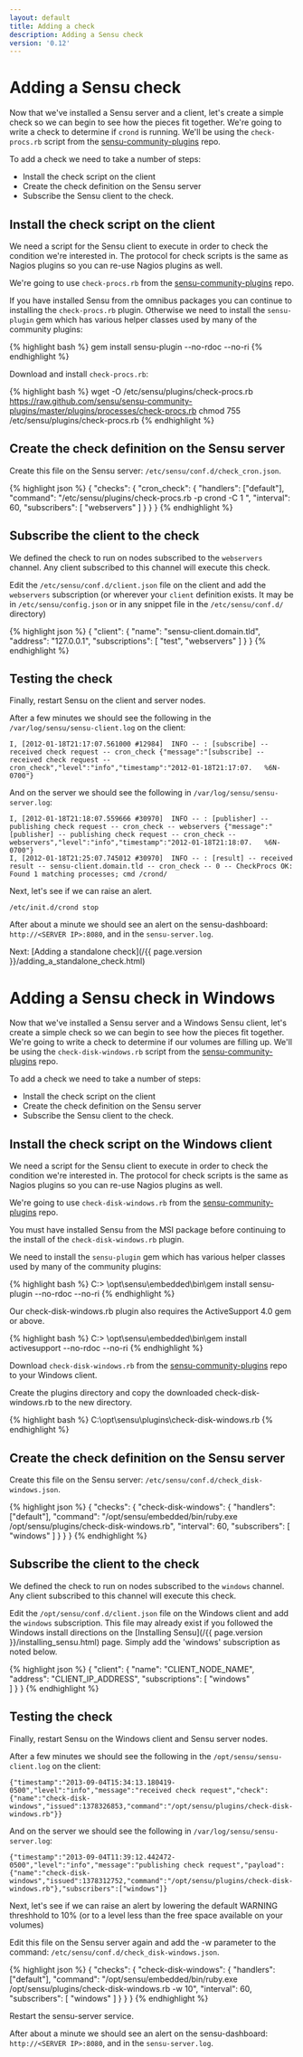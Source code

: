 ```yaml
---
layout: default
title: Adding a check
description: Adding a Sensu check
version: '0.12'
---
```


# Adding a Sensu check

Now that we've installed a Sensu server and a client, let's create a
simple check so we can begin to see how the pieces fit together. We're
going to write a check to determine if `crond` is running. We'll be
using the `check-procs.rb` script from the
[sensu-community-plugins](https://github.com/sensu/sensu-community-plugins)
repo.

To add a check we need to take a number of steps:

* Install the check script on the client
* Create the check definition on the Sensu server
* Subscribe the Sensu client to the check.

## Install the check script on the client

We need a script for the Sensu client to execute in order to check the
condition we're interested in. The protocol for check scripts is the
same as Nagios plugins so you can re-use Nagios plugins as well.

We're going to use `check-procs.rb` from the
[sensu-community-plugins](https://github.com/sensu/sensu-community-plugins)
repo. 

If you have installed Sensu from the omnibus packages you can continue
to installing the `check-procs.rb` plugin. Otherwise we need to install
the `sensu-plugin` gem which has various helper classes used by many of
the community plugins:

{% highlight bash %}
    gem install sensu-plugin --no-rdoc --no-ri
{% endhighlight %}

Download and install `check-procs.rb`:

{% highlight bash %}
    wget -O /etc/sensu/plugins/check-procs.rb https://raw.github.com/sensu/sensu-community-plugins/master/plugins/processes/check-procs.rb
    chmod 755 /etc/sensu/plugins/check-procs.rb
{% endhighlight %}
    
## Create the check definition on the Sensu server

Create this file on the Sensu server:
`/etc/sensu/conf.d/check_cron.json`.

{% highlight json %}
    {
      "checks": {
        "cron_check": {
          "handlers": ["default"],
          "command": "/etc/sensu/plugins/check-procs.rb -p crond -C 1 ",
          "interval": 60,
          "subscribers": [ "webservers" ]
        }
      }
    }
{% endhighlight %}

## Subscribe the client to the check

We defined the check to run on nodes subscribed to the `webservers`
channel. Any client subscribed to this channel will execute this check.

Edit the `/etc/sensu/conf.d/client.json` file on the client and add the
`webservers` subscription (or wherever your `client` definition exists.
It may be in `/etc/sensu/config.json` or in any snippet file in the
`/etc/sensu/conf.d/` directory)

{% highlight json %}
    {
      "client": {
        "name": "sensu-client.domain.tld",
        "address": "127.0.0.1",
        "subscriptions": [ "test", "webservers" ]
      }
    }
{% endhighlight %}

## Testing the check

Finally, restart Sensu on the client and server nodes.

After a few minutes we should see the following in the `/var/log/sensu/sensu-client.log` on the client:

    I, [2012-01-18T21:17:07.561000 #12984]  INFO -- : [subscribe] -- received check request -- cron_check {"message":"[subscribe] -- received check request -- cron_check","level":"info","timestamp":"2012-01-18T21:17:07.   %6N-0700"}

And on the server we should see the following in `/var/log/sensu/sensu-server.log`:

    I, [2012-01-18T21:18:07.559666 #30970]  INFO -- : [publisher] -- publishing check request -- cron_check -- webservers {"message":"[publisher] -- publishing check request -- cron_check -- webservers","level":"info","timestamp":"2012-01-18T21:18:07.   %6N-0700"}
    I, [2012-01-18T21:25:07.745012 #30970]  INFO -- : [result] -- received result -- sensu-client.domain.tld -- cron_check -- 0 -- CheckProcs OK: Found 1 matching processes; cmd /crond/
    
Next, let's see if we can raise an alert.

    /etc/init.d/crond stop

After about a minute we should see an alert on the sensu-dashboard:
`http://<SERVER IP>:8080`, and in the `sensu-server.log`.

Next: [Adding a standalone check](/{{ page.version }}/adding_a_standalone_check.html)

# Adding a Sensu check in Windows

Now that we've installed a Sensu server and a Windows Sensu client, let's create a
simple check so we can begin to see how the pieces fit together. We're
going to write a check to determine if our volumes are filling up. We'll be
using the `check-disk-windows.rb` script from the
[sensu-community-plugins](https://github.com/sensu/sensu-community-plugins)
repo.

To add a check we need to take a number of steps:

* Install the check script on the client
* Create the check definition on the Sensu server
* Subscribe the Sensu client to the check.

## Install the check script on the Windows client

We need a script for the Sensu client to execute in order to check the
condition we're interested in. The protocol for check scripts is the
same as Nagios plugins so you can re-use Nagios plugins as well.

We're going to use `check-disk-windows.rb` from the
[sensu-community-plugins](https://github.com/sensu/sensu-community-plugins)
repo. 

You must have installed Sensu from the MSI package before continuing 
to the install of the `check-disk-windows.rb` plugin.

We need to install the `sensu-plugin` gem which has various helper classes used by many of
the community plugins:

{% highlight bash %}
    C:> \opt\sensu\embedded\bin\gem install sensu-plugin --no-rdoc --no-ri
{% endhighlight %}

Our check-disk-windows.rb plugin also requires the ActiveSupport 4.0 gem or above.

{% highlight bash %}
    C:> \opt\sensu\embedded\bin\gem install activesupport --no-rdoc --no-ri
{% endhighlight %}

Download `check-disk-windows.rb` from the [sensu-community-plugins](https://raw.github.com/sensu/sensu-community-plugins/master/plugins/windows/check-disk-windows.rb)
repo to your Windows client.

Create the plugins directory and copy the downloaded check-disk-windows.rb to the new directory.

{% highlight bash %}
    C:\opt\sensu\plugins\check-disk-windows.rb
{% endhighlight %}

## Create the check definition on the Sensu server

Create this file on the Sensu server:
`/etc/sensu/conf.d/check_disk-windows.json`.

{% highlight json %}
    {
      "checks": {
        "check-disk-windows": {
          "handlers": ["default"],
          "command": "/opt/sensu/embedded/bin/ruby.exe /opt/sensu/plugins/check-disk-windows.rb",
          "interval": 60,
          "subscribers": [ "windows" ]
        }
      }
    }
{% endhighlight %}

## Subscribe the client to the check

We defined the check to run on nodes subscribed to the `windows`
channel. Any client subscribed to this channel will execute this check.

Edit the `/opt/sensu/conf.d/client.json` file on the Windows client and add the
`windows` subscription.  This file may already exist if you followed the Windows
install directions on the [Installing Sensu](/{{ page.version }}/installing_sensu.html) page.
Simply add the 'windows' subscription as noted below.

{% highlight json %}
    {
      "client": {
        "name": "CLIENT_NODE_NAME",
        "address": "CLIENT_IP_ADDRESS",
        "subscriptions": [
          "windows"  
        ]
      }
    }
{% endhighlight %}

## Testing the check

Finally, restart Sensu on the Windows client and Sensu server nodes.

After a few minutes we should see the following in the `/opt/sensu/sensu-client.log` on the client:

    {"timestamp":"2013-09-04T15:34:13.180419-0500","level":"info","message":"received check request","check":{"name":"check-disk-windows","issued":1378326853,"command":"/opt/sensu/plugins/check-disk-windows.rb"}}

And on the server we should see the following in `/var/log/sensu/sensu-server.log`:

    {"timestamp":"2013-09-04T11:39:12.442472-0500","level":"info","message":"publishing check request","payload":{"name":"check-disk-windows","issued":1378312752,"command":"/opt/sensu/plugins/check-disk-windows.rb"},"subscribers":["windows"]}
    
Next, let's see if we can raise an alert by lowering the default WARNING
threshhold to 10% (or to a level less than the free space available on
your volumes)

Edit this file on the Sensu server again and add the -w parameter to the command:
`/etc/sensu/conf.d/check_disk-windows.json`.

{% highlight json %}
    {
      "checks": {
        "check-disk-windows": {
          "handlers": ["default"],
          "command": "/opt/sensu/embedded/bin/ruby.exe /opt/sensu/plugins/check-disk-windows.rb -w 10",
          "interval": 60,
          "subscribers": [ "windows" ]
        }
      }
    }
{% endhighlight %}

Restart the sensu-server service.

After about a minute we should see an alert on the sensu-dashboard:
`http://<SERVER IP>:8080`, and in the `sensu-server.log`.


